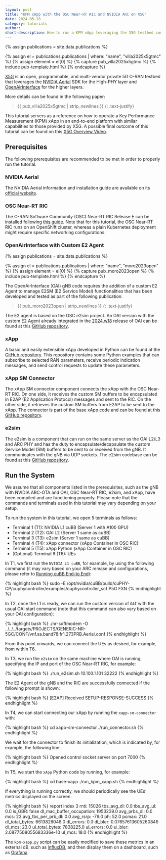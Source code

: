 ```yaml
---
layout: post
title: "KPM xApp with the OSC Near-RT RIC and NVIDIA ARC on X5G"
date: 2024-05-18
category: tutorials
author:
short-description: How to run a KPM xApp leveraging the X5G testbed comprising OAI, NVIDIA ARC-OTA, and the OSC Near-RT RIC
---
```


{% assign publications = site.data.publications %}

{% assign el = publications.publications | where: "name", "villa2025x5gtmc" %}
{% assign element = el[0] %}
{% capture pub_villa2025x5gtmc %}
{% include pub-template.html %}
{% endcapture %}

<a href="https://x5g.org/" target="_blank">X5G</a> is an open, programmable, and multi-vendor private 5G O-RAN testbed that leverages the <a href="https://docs.nvidia.com/aerial/index.html" target="_blank">NVIDIA Aerial</a> SDK for the High-PHY layer and <a href="https://openairinterface.org/" target="_blank">OpenAirInterface</a> for the higher layers.

More details can be found in the following paper:
> {{ pub_villa2025x5gtmc | strip_newlines }}
> {: .text-justify}

This tutorial servers as a reference on how to operate a Key Performance Measurement (KPM) xApp in an end-to-end platform with similar capabilities to those provided by X5G. A possible final outcome of this tutorial can be found on this <a href="https://www.youtube.com/watch?v=_bYY12wuhzk&ab_channel=MichelePolese" target="_blank">X5G Overview Video</a>.


## Prerequisites
The following prerequisites are recommended to be met in order to properly run the tutorial.

### NVIDIA Aerial
The NVIDIA Aerial information and installation guide are available on its <a href="https://docs.nvidia.com/aerial/cuda-accelerated-ran/index.html" target="_blank">official website</a>.

### OSC Near-RT RIC
The O-RAN Software Community (OSC) Near-RT RIC Release E can be installed following <a href="https://docs.o-ran-sc.org/projects/o-ran-sc-ric-plt-ric-dep/en/latest/installation-guides.html" target="_blank">this guide</a>. Note that for this tutorial, the OSC Near-RT RIC runs on an OpenShift cluster, whereas a plain Kubernetes deployment might require specific networking configurations.

### OpenAirInterface with Custom E2 Agent
{% assign publications = site.data.publications %}

{% assign el = publications.publications | where: "name", "moro2023open" %}
{% assign element = el[0] %}
{% capture pub_moro2023open %}
{% include pub-template.html %}
{% endcapture %}

The OpenAirInterface (OAI) gNB code requires the addition of a custom E2 Agent to manage E2SM (E2 Service Model) functionalities that has been developed and tested as part of the following publication:
> {{ pub_moro2023open | strip_newlines }}
> {: .text-justify}

The E2 agent is based on the OSC e2sim project. An OAI version with the custom E2 Agent already integrated in the <a href="https://gitlab.eurecom.fr/oai/openairinterface5g/-/tags/2024.w18" target="_blank">2024.w18</a> release of OAI can be found at this <a href="https://github.com/wineslab/x5g-openairinterface/tree/2024w18_e2agent" target="_blank">GitHub repository</a>.

### xApp
A basic and easily extensible xApp developed in Python can be found at the <a href="https://github.com/wineslab/xapp-oai/tree/kpm-xapp" target="_blank">GitHub repository</a>. This repository contains some Python examples that can subscribe to selected RAN parameters, receive periodic indication messages, and send control requests to update these parameters.

### xApp SM Connector
The xApp SM connector component connects the xApp with the OSC Near-RT RIC. On one side, it receives the custom SM buffers to be encapsulated in E2AP (E2 Application Protocol) messages and sent to the RIC. On the other side, it retrieves the custom SM buffers from E2AP to be sent to the xApp. The connector is part of the base xApp code and can be found at this <a href="https://github.com/wineslab/xapp-oai/tree/kpm-xapp" target="_blank">GitHub repository</a>.

### e2sim
The e2sim is a component that can run on the same server as the OAI L2/L3 and ARC PHY and has the duty to encapsulate/decapsulate the custom Service Model (SM) buffers to be sent to or received from the gNB. It communicates with the gNB via UDP sockets. The e2sim codebase can be found at this <a href="https://github.com/wineslab/ran-e2sim/tree/x5g-e2sim" target="_blank">GitHub repository</a>.


## Run the System

We assume that all components listed in the prerequisites, such as the gNB with NVIDIA ARC-OTA and OAI, OSC Near-RT RIC, e2sim, and xApp, have been compiled and are functioning properly. Please note that the commands and terminals used in this tutorial may vary depending on your setup.

To run the system in this tutorial, we open 5 terminals as follows:
- Terminal 1 (T1): NVIDIA L1 cuBB (Server 1 with A100 GPU)
- Terminal 2 (T2): OAI L2 (Server 1 same as cuBB)
- Terminal 3 (T3): e2sim (Server 1 same as cuBB)
- Terminal 4 (T4): xApp connector (xApp Container in OSC RIC)
- Terminal 5 (T5): xApp Python (xApp Container in OSC RIC)
- (Optional) Terminal 6 (T6): UEs

In T1, we first run the `NVIDIA L1 cuBB`, for example, by using the following command (it may vary based on your ARC release and configurations, please refer to <a href="https://docs.nvidia.com/aerial/cuda-accelerated-ran/aerial_cubb/cubb_quickstart/running_cubb-end-to-end.html" target="_blank">Running cuBB End-to End</a>):

{% highlight bash %}
sudo -E /opt/nvidia/cuBB/build/cuPHY-CP/cuphycontroller/examples/cuphycontroller_scf P5G FXN
{% endhighlight %}

In T2, once the L1 is ready, we can run the custom version of `OAI` with the usual OAI start command (note that this command can also vary based on your OAI configuration):

{% highlight bash %}
./nr-softmodem -O ../../../targets/PROJECTS/GENERIC-NR-5GC/CONF/vnf.sa.band78.fr1.273PRB.Aerial.conf
{% endhighlight %}

From this point onwards, we can connect the UEs as desired, for example, from within T6.

In T3, we run the `e2sim` on the same machine where OAI is running, specifying the IP and port of the OSC Near-RT RIC, for example:

{% highlight bash %}
./run_e2sim.sh 10.100.1.101 32222
{% endhighlight %}

The E2 Agent of the gNB and the RIC are successfully connected if the following prompt is shown:

{% highlight bash %}
[E2AP] Received SETUP-RESPONSE-SUCCESS
{% endhighlight %}

In T4, we can start connecting our xApp by running the `xapp-sm-connector` with:

{% highlight bash %}
cd xapp-sm-connector
./run_connector.sh
{% endhighlight %}

We wait for the connector to finish its initialization, which is indicated by, for example, the following line:

{% highlight bash %}
Opened control socket server on port 7000
{% endhighlight %}

In T5, we start the `xApp` Python code by running, for example:

{% highlight bash %}
cd base-xapp
./run_kpm_xapp.sh
{% endhighlight %}

If everything is running correctly, we should periodically see the UEs' metrics displayed on the screen:

{% highlight bash %}
report index 3
rnti: 15026
tbs_avg_dl: 0.0
tbs_avg_ul: 0.0
is_GBR: false
dl_mac_buffer_occupation: 1953239.0
avg_prbs_dl: 0.0
mcs: 23
avg_tbs_per_prb_dl: 0.0
avg_rsrp: -79.0
ph: 52.0
pcmax: 21.0
dl_total_bytes: 6613826048.0
dl_errors: 0.0
dl_bler: 0.07657613605260849
dl_mcs: 23.0
ul_total_bytes: 7838225.0
ul_errors: 0.0
ul_bler: 2.0877508055683336e-10
ul_mcs: 18.0
{% endhighlight %}

The `kpm-xapp.py` script can be easily modified to save these metrics in an external dB, such as <a href="https://docs.influxdata.com/influxdb/v2/install/?t=Docker#start-and-configure-influxdb" target="_blank">InfluxDB</a>, and then display them on a dashboard, such as <a href="https://grafana.com/docs/grafana/v9.3/getting-started/build-first-dashboard/" target="_blank">Grafana</a>.